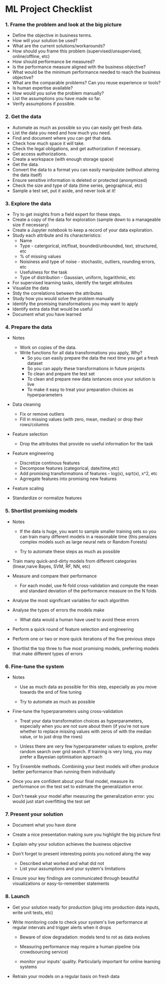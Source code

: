 # ML Project Checklist

### 1. Frame the problem and look at the big picture

  * Define the objective in business terms.
  * How will your solution be used?
  * What are the current solutions/workarounds?
  * How should you frame this problem (supervised/unsupervised, online/offline, etc)
  * How should performance be measured?
  * Is the performance measure aligned with the business objective?
  * What would be the minimum performance needed to reach the business objective?
  * What are the comparable problems? Can you reuse experience or tools?
  * Is human expertise available?
  * How would you solve the problem manually?
  * List the assumptions you have made so far.
  * Verify assumptions if possible.


### 2. Get the data

  * Automate as much as possible so you can easily get fresh data.
  * List the data you need and how much you need.
  * Find and document where you can get that data.
  * Check how much space it will take.
  * Check the legal obligations, and get authorization if necessary.
  * Get access authorizations.
  * Create a workspace (with enough storage space)
  * Get the data.
  * Convert the data to a format you can easily manipulate (without altering the data itself)
  * Ensure sensitive information is deleted or protected (anonymized)
  * Check the size and type of data (time series, geographical, etc)
  * Sample a test set, put it aside, and never look at it!


### 3. Explore the data

  * Try to get insights from a field expert for these steps.
  * Create a copy of the data for exploration (sample down to a manageable size if necessary)
  * Create a Jupyter notebook to keep a record of your data exploration.
  * Study each attribute and its characteristics:
    * Name
    * Type - catergorical, int/float, bounded/unbounded, text, structured, etc
    * % of missing values
    * Noisiness and type of noise - stochastic, outliers, rounding errors, etc
    * Usefulness for the task
    * Type of distribution - Gaussian, uniform, logarithmic, etc
  * For supervised learning tasks, identify the target attributes
  * Visualize the data
  * Stdy the correlations between the attributes
  * Study how you would solve the problem manually
  * Identify the promising transformations you may want to apply
  * Identify extra data that would be useful
  * Document what you have learned

### 4. Prepare the data

  * Notes
      * Work on copies of the data.
      * Write functions for all data transformations you apply, Why?
        * So you can easily prepare the data the next time you get a fresh dataset
        * So you can apply these transformations in future projects
        * To clean and prepare the test set
        * To clean and prepare new data isntances once your solution is live
        * To make it easy to treat your preparation choices as hyperparameters

  * Data cleaning
    * Fix or remove outliers
    * Fill in missing values (with zero, mean, median) or drop their rows/columns
  * Feature selection
    * Drop the attributes that provide  no useful information for the task

  * Feature engineering
    * Discretize continous features
    * Decompose features (categorical, date/time,etc)
    * Add promising transformations of features - log(x), sqrt(x), x^2, etc
    * Agrregate features into promising new features

  * Feature scaling
  * Standardize or normalize features

### 5. Shortlist promising models

  * Notes
    * If the data is huge, you want to sample smaller training sets so you can train many different models in a reasonable time (this penaizes complex models such as large neural nets or Random Forests)

    * Try to automate these steps as much as possible

  * Train many quick-and-dirty models from different categories (linear,naive Bayes, SVM, RF, NN, etc)

  * Measure and compare their performance
    * For each model, use N-fold cross-validation and compute the mean and standard deviation of the performance measure on the N folds

  * Analyse the most significant variables for each algorithm

  * Analyse the types of errors the models make
    * What data would a human have used to avoid these errors

  * Perform a quick round of feature selection and engineering

  * Perform one or two or more quick iterations of the five previous steps

  * Shortlist the top three to five most promising models, preferring models that make different types of errors

### 6. Fine-tune the system

  * Notes
    * Use as much data as possible for this step, especially as you move towards the end of fine tuning

    * Try to automate as much as possible

  * Fine-tune the hyperparameters using cross-validation

    * Treat your data transformation choices as hyperparameters, especially when you are not sure about them (if you're not sure whether to replace missing values with zeros of with the median value, or to just drop the rows)

    * Unless there are very few hyperparameter values to explore, prefer random search over grid search. If training is very long, you may prefer a Bayesian optimisation approach

  * Try Ensemble methods. Combining your best models will often produce better performance than running them individually

  * Once you are confident about your final model, measure its performance on the test set to estimate the generalization error.

  * Don't tweak your model after measuring the generalization error: you would just start overfitting the test set

### 7. Present your solution

  * Document what you have done

  * Create a nice presentation making sure you highlight the big picture first

  * Explain why your solution achieves the business objective

  * Don't forget to present interesting points you noticed along the way
    * Described what worked and what did not
    * List your assumptions and your system's limitations

  * Ensure your key findings are communicated through beautiful visualizations or easy-to-remember statements

### 8. Launch

  * Get your solution ready for production (plug into production data inputs, write unit tests, etc)

  * Write monitoring code to check your system's live performance at regular intervals and trigger alerts when it drops

    * Beware of slow degradation: models tend to rot as data evolves

    * Measuring performance may require a human pipeline (via crowdsourcing service)

    * monitor your inputs' quality. Particularly important for online learning systems

  * Retrain your models on a regular basis on fresh data
